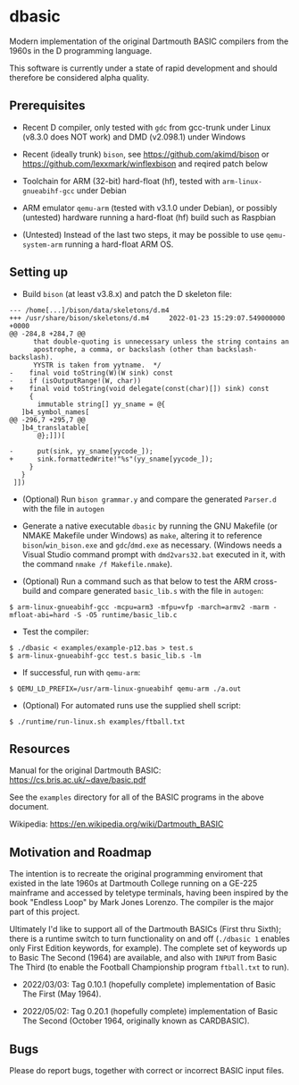 # dbasic

Modern implementation of the original Dartmouth BASIC compilers from the 1960s in the D programming language.

This software is currently under a state of rapid development and should therefore be considered alpha quality.

## Prerequisites

* Recent D compiler, only tested with `gdc` from gcc-trunk under Linux (v8.3.0 does NOT work) and DMD (v2.098.1) under Windows

* Recent (ideally trunk) `bison`, see https://github.com/akimd/bison or https://github.com/lexxmark/winflexbison and reqired patch below

* Toolchain for ARM (32-bit) hard-float (hf), tested with `arm-linux-gnueabihf-gcc` under Debian

* ARM emulator `qemu-arm` (tested with v3.1.0 under Debian), or possibly (untested) hardware running a hard-float (hf) build such as Raspbian

* (Untested) Instead of the last two steps, it may be possible to use `qemu-system-arm` running a hard-float ARM OS.

## Setting up

* Build `bison` (at least v3.8.x) and patch the D skeleton file:

```
--- /home[...]/bison/data/skeletons/d.m4
+++ /usr/share/bison/skeletons/d.m4     2022-01-23 15:29:07.549000000 +0000
@@ -284,8 +284,7 @@
      that double-quoting is unnecessary unless the string contains an
      apostrophe, a comma, or backslash (other than backslash-backslash).
      YYSTR is taken from yytname.  */
-    final void toString(W)(W sink) const
-    if (isOutputRange!(W, char))
+    final void toString(void delegate(const(char)[]) sink) const
     {
       immutable string[] yy_sname = @{
   ]b4_symbol_names[
@@ -296,7 +295,7 @@
   ]b4_translatable[
       @};]])[

-      put(sink, yy_sname[yycode_]);
+      sink.formattedWrite!"%s"(yy_sname[yycode_]);
     }
   }
 ]])
```

* (Optional) Run `bison grammar.y` and compare the generated `Parser.d` with the file in `autogen`

* Generate a native executable `dbasic` by running the GNU Makefile (or NMAKE Makefile under Windows) as `make`, altering it to reference `bison`/`win_bison.exe` and `gdc`/`dmd.exe` as necessary. (Windows needs a Visual Studio command prompt with `dmd2vars32.bat` executed in it, with the command `nmake /f Makefile.nmake`).

* (Optional) Run a command such as that below to test the ARM cross-build and compare generated `basic_lib.s` with the file in `autogen`:

```
$ arm-linux-gnueabihf-gcc -mcpu=arm3 -mfpu=vfp -march=armv2 -marm -mfloat-abi=hard -S -O5 runtime/basic_lib.c
```

* Test the compiler:

```
$ ./dbasic < examples/example-p12.bas > test.s
$ arm-linux-gnueabihf-gcc test.s basic_lib.s -lm
```

* If successful, run with `qemu-arm`:

```
$ QEMU_LD_PREFIX=/usr/arm-linux-gnueabihf qemu-arm ./a.out
```

* (Optional) For automated runs use the supplied shell script:

```
$ ./runtime/run-linux.sh examples/ftball.txt
```

## Resources

Manual for the original Dartmouth BASIC: https://cs.bris.ac.uk/~dave/basic.pdf

See the `examples` directory for all of the BASIC programs in the above document.

Wikipedia: https://en.wikipedia.org/wiki/Dartmouth_BASIC

## Motivation and Roadmap

The intention is to recreate the original programming enviroment that existed in the late 1960s at Dartmouth College running on a GE-225 mainframe and accessed by teletype terminals, having been inspired by the book "Endless Loop" by Mark Jones Lorenzo. The compiler is the major part of this project.

Ultimately I'd like to support all of the Dartmouth BASICs (First thru Sixth); there is a runtime switch to turn functionality on and off (`./dbasic 1` enables only First Edition keywords, for example). The complete set of keywords up to Basic The Second (1964) are available, and also with `INPUT` from Basic The Third (to enable the Football Championship program `ftball.txt` to run).

* 2022/03/03: Tag 0.10.1 (hopefully complete) implementation of Basic The First (May 1964).

* 2022/05/02: Tag 0.20.1 (hopefully complete) implementation of Basic The Second (October 1964, originally known as CARDBASIC).

## Bugs

Please do report bugs, together with correct or incorrect BASIC input files.
